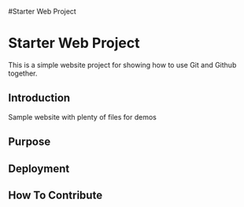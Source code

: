 #Starter Web Project

# Starter Web Project

This is a simple website project for showing how to use Git and Github together.
## Introduction


Sample website with plenty of files for demos

## Purpose

## Deployment

## How To Contribute
